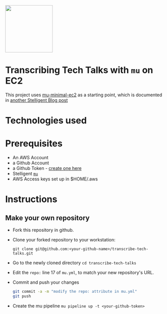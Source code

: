 <img src="https://github.com/stelligent/mu/wiki/img/mu.png" width="150">
<br/>

# Transcribing Tech Talks with `mu` on EC2

This project uses [mu-minimal-ec2](https://github.com/timbaileyjones/mu-minimal-ec2) as a starting point, which is documented in [another Stelligent Blog post](https://wordpress.com/post/stelligent.com/17746)


# Technologies used

# Prerequisites
  * An AWS Account
  * a Github Account
  * a Github Token - [create one here](https://github.com/settings/tokens)
  * Stelligent [`mu`](https://github.com/stelligent/mu) 
  * AWS Access keys set up in $HOME/.aws 

# Instructions

## Make your own repository
  * Fork this repository in github.
  * Clone your forked repository to your workstation:  

    `git clone git@github.com:<your-github-name>/transcribe-tech-talks.git`

  * Go to the newly cloned directory
    `cd transcribe-tech-talks`

  * Edit the `repo:` line 17 of `mu.yml`, to match your new repository's URL.
  * Commit and push your changes
    ```bash
    git commit -a -m "modify the repo: attribute in mu.yml" 
    git push 
    ```
  * Create the mu pipeline
    `mu pipeline up -t <your-github-token>`

